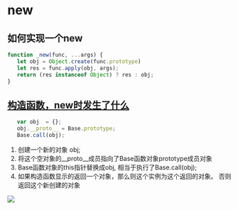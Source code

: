 # new

## 如何实现一个new

```js
function _new(func, ...args) {
   let obj = Object.create(func.prototype)
   let res = func.apply(obj, args);
   return (res instanceof Object) ? res : obj;
}
```

## [构造函数，new时发生了什么](https://zhuanlan.zhihu.com/p/23987456)

```javascript
   var obj  = {};
   obj.__proto__ = Base.prototype;
   Base.call(obj);  
```

1. 创建一个新的对象 obj;
2. 将这个空对象的__proto__成员指向了Base函数对象prototype成员对象
3. Base函数对象的this指针替换成obj, 相当于执行了Base.call(obj);
4. 如果构造函数显示的返回一个对象，那么则这个实例为这个返回的对象。 否则返回这个新创建的对象

![](../../img/git-rebease.png)